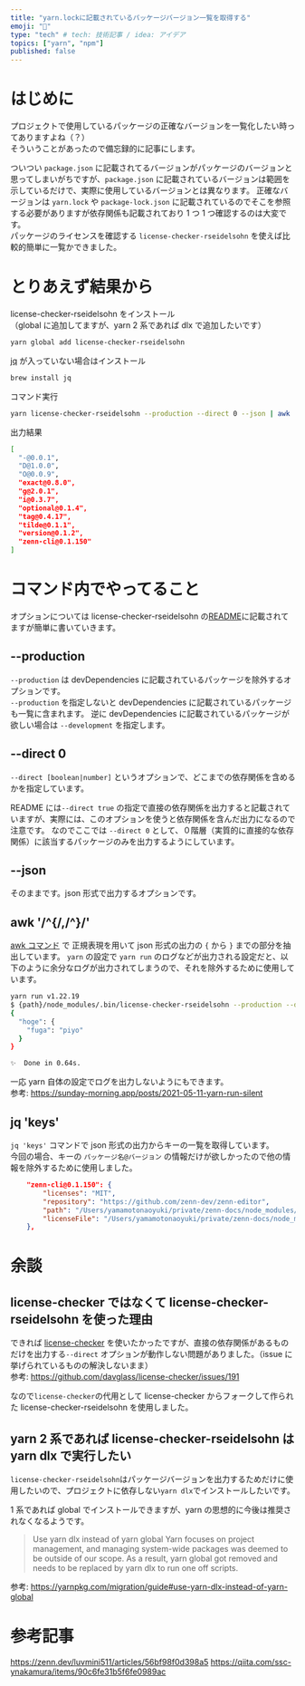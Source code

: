 ```yaml
---
title: "yarn.lockに記載されているパッケージバージョン一覧を取得する"
emoji: "🔏"
type: "tech" # tech: 技術記事 / idea: アイデア
topics: ["yarn", "npm"]
published: false
---
```


# はじめに

プロジェクトで使用しているパッケージの正確なバージョンを一覧化したい時ってありますよね（？）  
そういうことがあったので備忘録的に記事にします。

ついつい `package.json` に記載されてるバージョンがパッケージのバージョンと思ってしまいがちですが、`package.json` に記載されているバージョンは範囲を示しているだけで、実際に使用しているバージョンとは異なります。
正確なバージョンは `yarn.lock` や `package-lock.json` に記載されているのでそこを参照する必要がありますが依存関係も記載されており 1 つ 1 つ確認するのは大変です。  
パッケージのライセンスを確認する `license-checker-rseidelsohn` を使えば比較的簡単に一覧かできました。

# とりあえず結果から

license-checker-rseidelsohn をインストール  
（global に追加してますが、yarn 2 系であれば dlx で追加したいです）

```zsh
yarn global add license-checker-rseidelsohn
```

[jq](https://github.com/jqlang/jq) が入っていない場合はインストール

```zsh
brew install jq
```

コマンド実行

```zsh
yarn license-checker-rseidelsohn --production --direct 0 --json | awk '/^{/,/^}/' | jq 'keys'
```

出力結果

```zsh
[
  "-@0.0.1",
  "D@1.0.0",
  "O@0.0.9",
  "exact@0.8.0",
  "g@2.0.1",
  "i@0.3.7",
  "optional@0.1.4",
  "tag@0.4.17",
  "tilde@0.1.1",
  "version@0.1.2",
  "zenn-cli@0.1.150"
]
```

# コマンド内でやってること

オプションについては license-checker-rseidelsohn の[README](https://github.com/RSeidelsohn/license-checker-rseidelsohn)に記載されてますが簡単に書いていきます。

## --production

`--production` は devDependencies に記載されているパッケージを除外するオプションです。  
`--production` を指定しないと devDependencies に記載されているパッケージも一覧に含まれます。
逆に devDependencies に記載されているパッケージが欲しい場合は `--development` を指定します。

## --direct 0

`--direct [boolean|number]` というオプションで、どこまでの依存関係を含めるかを指定しています。

README には`--direct true` の指定で直接の依存関係を出力すると記載されていますが、実際には、このオプションを使うと依存関係を含んだ出力になるので注意です。
なのでここでは `--direct 0` として、０階層（実質的に直接的な依存関係）に該当するパッケージのみを出力するようにしています。

## --json

そのままです。json 形式で出力するオプションです。

## awk '/^{/,/^}/'

[awk コマンド](https://www.ibm.com/docs/ja/aix/7.2?topic=awk-command) で 正規表現を用いて json 形式の出力の `{` から `}` までの部分を抽出しています。
`yarn` の設定で `yarn run` のログなどが出力される設定だと、以下のように余分なログが出力されてしまうので、それを除外するために使用しています。

```zsh
yarn run v1.22.19
$ {path}/node_modules/.bin/license-checker-rseidelsohn --production --direct 0 --json
{
  "hoge": {
    "fuga": "piyo"
  }
}

✨  Done in 0.64s.
```

一応 yarn 自体の設定でログを出力しないようにもできます。  
参考: https://sunday-morning.app/posts/2021-05-11-yarn-run-silent

## jq 'keys'

`jq 'keys'` コマンドで json 形式の出力からキーの一覧を取得しています。  
今回の場合、キーの `パッケージ名@バージョン` の情報だけが欲しかったので他の情報を除外するために使用しました。

```json
    "zenn-cli@0.1.150": {
        "licenses": "MIT",
        "repository": "https://github.com/zenn-dev/zenn-editor",
        "path": "/Users/yamamotonaoyuki/private/zenn-docs/node_modules/zenn-cli",
        "licenseFile": "/Users/yamamotonaoyuki/private/zenn-docs/node_modules/zenn-cli/LICENSE"
    },
```

# 余談

## license-checker ではなくて license-checker-rseidelsohn を使った理由

できれば [license-checker](https://github.com/davglass/license-checker#readme) を使いたかったですが、直接の依存関係があるものだけを出力する`--direct` オプションが動作しない問題がありました。（issue に挙げられているものの解決しないまま）  
参考: https://github.com/davglass/license-checker/issues/191

なので`license-checker`の代用として license-checker からフォークして作られた license-checker-rseidelsohn を使用しました。

## yarn 2 系であれば license-checker-rseidelsohn は yarn dlx で実行したい

`license-checker-rseidelsohn`はパッケージバージョンを出力するためだけに使用したいので、プロジェクトに依存しない`yarn dlx`でインストールしたいです。

1 系であれば global でインストールできますが、yarn の思想的に今後は推奨されなくなるようです。

> Use yarn dlx instead of yarn global
> Yarn focuses on project management, and managing system-wide packages was deemed to be outside of our scope. As a result, yarn global got removed and needs to be replaced by yarn dlx to run one off scripts.

参考: https://yarnpkg.com/migration/guide#use-yarn-dlx-instead-of-yarn-global

# 参考記事

https://zenn.dev/luvmini511/articles/56bf98f0d398a5
https://qiita.com/ssc-ynakamura/items/90c6fe31b5f6fe0989ac
